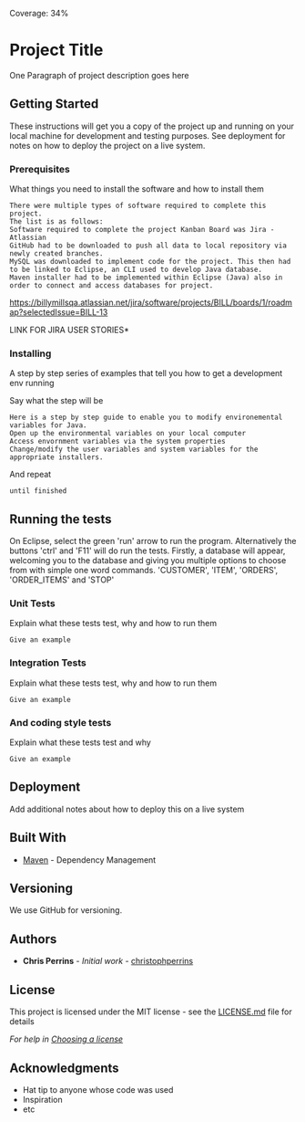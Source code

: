 Coverage: 34%
# Project Title

One Paragraph of project description goes here

## Getting Started

These instructions will get you a copy of the project up and running on your local machine for development and testing purposes. See deployment for notes on how to deploy the project on a live system.

### Prerequisites

What things you need to install the software and how to install them

```
There were multiple types of software required to complete this project.
The list is as follows:
Software required to complete the project Kanban Board was Jira - Atlassian
GitHub had to be downloaded to push all data to local repository via newly created branches.
MySQL was downloaded to implement code for the project. This then had to be linked to Eclipse, an CLI used to develop Java database.
Maven installer had to be implemented within Eclipse (Java) also in order to connect and access databases for project.
```

https://billymillsqa.atlassian.net/jira/software/projects/BILL/boards/1/roadmap?selectedIssue=BILL-13

LINK FOR JIRA USER STORIES*

### Installing

A step by step series of examples that tell you how to get a development env running

Say what the step will be

```
Here is a step by step guide to enable you to modify environemental variables for Java.
Open up the environmental variables on your local computer
Access envornment variables via the system properties
Change/modify the user variables and system variables for the appropriate installers.
```

And repeat

```
until finished
```



## Running the tests

On Eclipse, select the green 'run' arrow to run the program. Alternatively the buttons 'ctrl' and 'F11' will do run the tests.
Firstly, a database will appear, welcoming you to the database and giving you multiple options to choose from with simple one word commands.
'CUSTOMER', 'ITEM', 'ORDERS', 'ORDER_ITEMS' and 'STOP'


### Unit Tests 

Explain what these tests test, why and how to run them

```
Give an example
```

### Integration Tests 
Explain what these tests test, why and how to run them

```
Give an example
```

### And coding style tests

Explain what these tests test and why

```
Give an example
```

## Deployment

Add additional notes about how to deploy this on a live system

## Built With

* [Maven](https://maven.apache.org/) - Dependency Management

## Versioning

We use GitHub for versioning.

## Authors

* **Chris Perrins** - *Initial work* - [christophperrins](https://github.com/christophperrins)

## License

This project is licensed under the MIT license - see the [LICENSE.md](LICENSE.md) file for details 

*For help in [Choosing a license](https://choosealicense.com/)*

## Acknowledgments

* Hat tip to anyone whose code was used
* Inspiration
* etc
